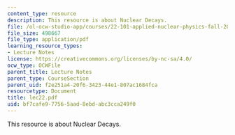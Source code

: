 ```yaml
---
content_type: resource
description: This resource is about Nuclear Decays.
file: /ol-ocw-studio-app/courses/22-101-applied-nuclear-physics-fall-2006/bf7cafe977565aad8ebdabc3cca249f0_lec22.pdf
file_size: 498667
file_type: application/pdf
learning_resource_types:
- Lecture Notes
license: https://creativecommons.org/licenses/by-nc-sa/4.0/
ocw_type: OCWFile
parent_title: Lecture Notes
parent_type: CourseSection
parent_uid: f2e251a4-20f6-3423-44e1-807ac1684fca
resourcetype: Document
title: lec22.pdf
uid: bf7cafe9-7756-5aad-8ebd-abc3cca249f0
---
```

This resource is about Nuclear Decays.